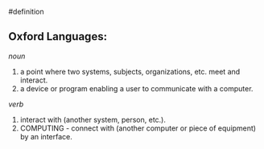 #definition 

## Oxford Languages:

_noun_

1. a point where two systems, subjects, organizations, etc. meet and interact.
2.  a device or program enabling a user to communicate with a computer.

_verb_

1. interact with (another system, person, etc.).
2. COMPUTING - connect with (another computer or piece of equipment) by an interface.